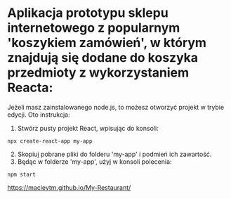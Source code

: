 # Aplikacja prototypu sklepu internetowego z popularnym 'koszykiem zamówień', w którym znajdują się dodane do koszyka przedmioty z wykorzystaniem Reacta:

Jeżeli masz zainstalowanego node.js, to możesz otworzyć projekt w trybie edycji. Oto instrukcja:

1. Stwórz pusty projekt React, wpisując do konsoli:
```
npx create-react-app my-app
```
2. Skopiuj pobrane pliki do folderu 'my-app' i podmień ich zawartość.
3. Będąc w folderze 'my-app', użyj w konsoli polecenia:
```
npm start
```
https://macieytm.github.io/My-Restaurant/
